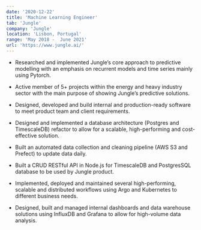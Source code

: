 ```yaml
---
date: '2020-12-22'
title: 'Machine Learning Engineer'
tab: 'Jungle'
company: 'Jungle'
location: 'Lisbon, Portugal'
range: 'May 2018 -  June 2021'
url: 'https://www.jungle.ai/'
---
```


- Researched and implemented Jungle’s core approach to predictive modelling with an emphasis on recurrent models and time series mainly using Pytorch.

- Active member of 5+ projects within the energy and heavy industry sector with the main purpose of showing Jungle’s predictive solutions.

- Designed, developed and build internal and production-ready software to meet product team and client requirements.

- Designed and implemented a database architecture (Postgres and TimescaleDB) refactor to allow for a scalable, high-performing and
  cost-effective solution.

- Built an automated data collection and cleaning pipeline (AWS S3 and Prefect) to update data daily.

- Built a CRUD RESTful API in Node.js for TimescaleDB and PostgresSQL database to be used by Jungle product.

- Implemented, deployed and maintained several high-performing, scalable and distributed workflows using Argo and Kubernetes to
  different business needs.

- Designed, built and managed internal dashboards and data warehouse solutions using InfluxDB and Grafana to allow for high-volume data analysis.
